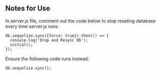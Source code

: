## Notes for Use

In server.js file, comment out the code below to stop reseting database every
time server.js runs:

```
db.sequelize.sync({force: true}).then(() => {
  console.log('Drop and Resync Db');
  initial();
});
```

Ensure the following code runs instead:

```
db.sequelize.sync();
```
